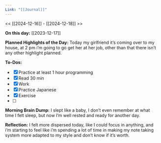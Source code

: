 ```yaml
---
Link: "[[Journal]]"
---
```


<< [[2024-12-16]] - [[2024-12-18]] >>

**On this day:** [[2023-12-17]]

**Planned Highlights of the Day:**
Today my girlfriend it’s coming over to my house, at 2 pm i’m going to go get her at her job, other than that there isn’t any other highlight planned.

**To-Dos:**
- [x] Practice at least 1 hour programming
- [x] Read 30 min
- [x] Work
- [x] Practice Japanese
- [x] Exercise
- [ ] 

**Morning Brain Dump:**
I slept like a baby, I don’t even remember at what time I felt sleep, but now I’m well rested and ready for another day.

**Reflection:**
I felt more dispersed today, like I could focus in anything, and i’m starting to feel like i’m spending a lot of time in making my note taking system more adapted to my style and don’t know if it’s worth.
